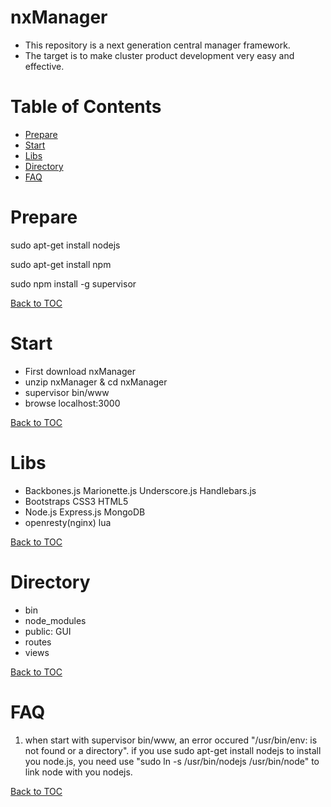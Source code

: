 nxManager
=========

* This repository is a next generation central manager framework.
* The target is to make cluster product development very easy and effective.

Table of Contents
=================

* [Prepare](#prepare)
* [Start](#start)
* [Libs](#libs)
* [Directory](#directory)
* [FAQ](#faq)

Prepare
=======

sudo apt-get install nodejs

sudo apt-get install npm

sudo npm install -g supervisor

[Back to TOC](#table-of-contents)

Start
=====

* First download nxManager
* unzip nxManager & cd nxManager
* supervisor bin/www
* browse localhost:3000

[Back to TOC](#table-of-contents)

Libs
====

* Backbones.js Marionette.js Underscore.js Handlebars.js
* Bootstraps CSS3 HTML5
* Node.js Express.js MongoDB
* openresty(nginx) lua

[Back to TOC](#table-of-contents)

Directory
=========

* bin
* node_modules
* public: GUI
* routes
* views

[Back to TOC](#table-of-contents)

FAQ
===

1. when start with supervisor bin/www, an error occured "/usr/bin/env: is not found or a directory".
   if you use sudo apt-get install nodejs to install you node.js, you need use "sudo ln -s /usr/bin/nodejs /usr/bin/node" to link node with you nodejs.

[Back to TOC](#table-of-contents)